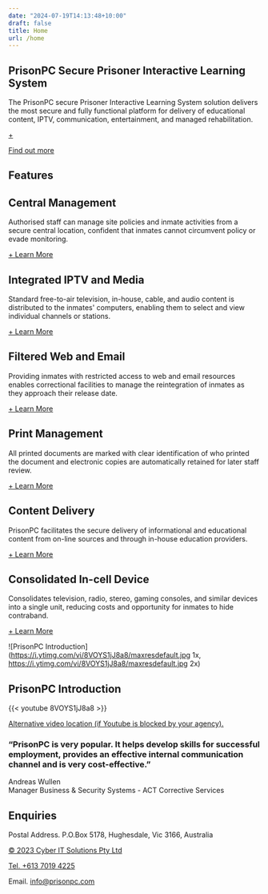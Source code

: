 ```yaml
---
date: "2024-07-19T14:13:48+10:00"
draft: false
title: Home
url: /home
---
```


## PrisonPC Secure Prisoner Interactive Learning System

The PrisonPC secure Prisoner Interactive Learning System solution delivers the most secure and fully functional platform for delivery of educational content, IPTV, communication, entertainment, and managed rehabilitation.

[+](/business-drivers)

[Find out more](/business-drivers)

## Features

## Central Management

Authorised staff can manage site policies and inmate activities from a secure central location, confident that inmates cannot circumvent policy or evade monitoring.

[+ Learn More](/features)

## Integrated IPTV and Media

Standard free-to-air television, in-house, cable, and audio content is distributed to the inmates' computers, enabling them to select and view individual channels or stations.

[+ Learn More](/features)

## Filtered Web and Email

Providing inmates with restricted access to web and email resources enables correctional facilities to manage the reintegration of inmates as they approach their release date. 

[+ Learn More](/features)

## Print Management

All printed documents are marked with clear identification of who printed the document and electronic copies are automatically retained for later staff review.

[+ Learn More](/features)

## Content Delivery

PrisonPC facilitates the secure delivery of informational and educational content from on-line sources and through in-house education providers.

[+ Learn More](/features)

## Consolidated In-cell Device

Consolidates television, radio, stereo, gaming consoles, and similar devices into a single unit, reducing costs and opportunity for inmates to hide contraband.

[+ Learn More](/features)

![PrisonPC Introduction](https://i.ytimg.com/vi/8VOYS1jJ8a8/maxresdefault.jpg 1x, https://i.ytimg.com/vi/8VOYS1jJ8a8/maxresdefault.jpg 2x)

## PrisonPC Introduction

{{< youtube 8VOYS1jJ8a8 >}}

[Alternative video location (if Youtube is blocked by your agency).](/direct-introduction)

### “PrisonPC is very popular. It helps develop skills for successful employment, provides an effective internal communication channel and is very cost-effective.”

Andreas Wullen   
Manager Business & Security Systems - ACT Corrective Services

## Enquiries

Postal Address. P.O.Box 5178, Hughesdale, Vic 3166, Australia

[© 2023 Cyber IT Solutions Pty Ltd](https://www.cyberitsolutions.com.au/)

[Tel. +613 7019 4225](tel:+61370194225)

Email. [info@prisonpc.com](mailto:info@prisonpc.com)
